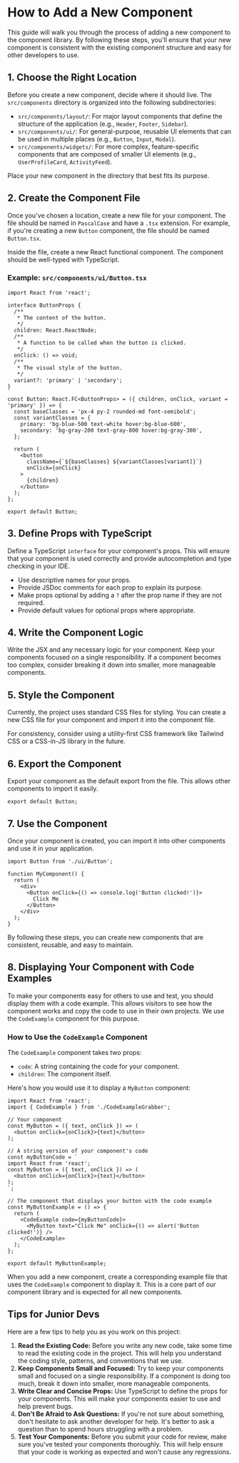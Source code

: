 
# How to Add a New Component

This guide will walk you through the process of adding a new component to the component library. By following these steps, you'll ensure that your new component is consistent with the existing component structure and easy for other developers to use.

## 1. Choose the Right Location

Before you create a new component, decide where it should live. The `src/components` directory is organized into the following subdirectories:

*   `src/components/layout/`: For major layout components that define the structure of the application (e.g., `Header`, `Footer`, `Sidebar`).
*   `src/components/ui/`: For general-purpose, reusable UI elements that can be used in multiple places (e.g., `Button`, `Input`, `Modal`).
*   `src/components/widgets/`: For more complex, feature-specific components that are composed of smaller UI elements (e.g., `UserProfileCard`, `ActivityFeed`).

Place your new component in the directory that best fits its purpose.

## 2. Create the Component File

Once you've chosen a location, create a new file for your component. The file should be named in `PascalCase` and have a `.tsx` extension. For example, if you're creating a new `Button` component, the file should be named `Button.tsx`.

Inside the file, create a new React functional component. The component should be well-typed with TypeScript.

### Example: `src/components/ui/Button.tsx`

```tsx
import React from 'react';

interface ButtonProps {
  /**
   * The content of the button.
   */
  children: React.ReactNode;
  /**
   * A function to be called when the button is clicked.
   */
  onClick: () => void;
  /**
   * The visual style of the button.
   */
  variant?: 'primary' | 'secondary';
}

const Button: React.FC<ButtonProps> = ({ children, onClick, variant = 'primary' }) => {
  const baseClasses = 'px-4 py-2 rounded-md font-semibold';
  const variantClasses = {
    primary: 'bg-blue-500 text-white hover:bg-blue-600',
    secondary: 'bg-gray-200 text-gray-800 hover:bg-gray-300',
  };

  return (
    <button
      className={`${baseClasses} ${variantClasses[variant]}`}
      onClick={onClick}
    >
      {children}
    </button>
  );
};

export default Button;
```

## 3. Define Props with TypeScript

Define a TypeScript `interface` for your component's props. This will ensure that your component is used correctly and provide autocompletion and type checking in your IDE.

*   Use descriptive names for your props.
*   Provide JSDoc comments for each prop to explain its purpose.
*   Make props optional by adding a `?` after the prop name if they are not required.
*   Provide default values for optional props where appropriate.

## 4. Write the Component Logic

Write the JSX and any necessary logic for your component. Keep your components focused on a single responsibility. If a component becomes too complex, consider breaking it down into smaller, more manageable components.

## 5. Style the Component

Currently, the project uses standard CSS files for styling. You can create a new CSS file for your component and import it into the component file.

For consistency, consider using a utility-first CSS framework like Tailwind CSS or a CSS-in-JS library in the future.

## 6. Export the Component

Export your component as the default export from the file. This allows other components to import it easily.

```tsx
export default Button;
```

## 7. Use the Component

Once your component is created, you can import it into other components and use it in your application.

```tsx
import Button from './ui/Button';

function MyComponent() {
  return (
    <div>
      <Button onClick={() => console.log('Button clicked!')}>
        Click Me
      </Button>
    </div>
  );
}
```

By following these steps, you can create new components that are consistent, reusable, and easy to maintain.

## 8. Displaying Your Component with Code Examples

To make your components easy for others to use and test, you should display them with a code example. This allows visitors to see how the component works and copy the code to use in their own projects. We use the `CodeExample` component for this purpose.

### How to Use the `CodeExample` Component

The `CodeExample` component takes two props:

*   `code`: A string containing the code for your component.
*   `children`: The component itself.

Here's how you would use it to display a `MyButton` component:

```tsx
import React from 'react';
import { CodeExample } from './CodeExampleGrabber';

// Your component
const MyButton = ({ text, onClick }) => (
  <button onClick={onClick}>{text}</button>
);

// A string version of your component's code
const myButtonCode = `
import React from 'react';
const MyButton = ({ text, onClick }) => (
  <button onClick={onClick}>{text}</button>
);
`;

// The component that displays your button with the code example
const MyButtonExample = () => {
  return (
    <CodeExample code={myButtonCode}>
      <MyButton text="Click Me" onClick={() => alert('Button clicked!')} />
    </CodeExample>
  );
};

export default MyButtonExample;
```

When you add a new component, create a corresponding example file that uses the `CodeExample` component to display it. This is a core part of our component library and is expected for all new components.

## Tips for Junior Devs

Here are a few tips to help you as you work on this project:

1.  **Read the Existing Code:** Before you write any new code, take some time to read the existing code in the project. This will help you understand the coding style, patterns, and conventions that we use.
2.  **Keep Components Small and Focused:** Try to keep your components small and focused on a single responsibility. If a component is doing too much, break it down into smaller, more manageable components.
3.  **Write Clear and Concise Props:** Use TypeScript to define the props for your components. This will make your components easier to use and help prevent bugs.
4.  **Don't Be Afraid to Ask Questions:** If you're not sure about something, don't hesitate to ask another developer for help. It's better to ask a question than to spend hours struggling with a problem.
5.  **Test Your Components:** Before you submit your code for review, make sure you've tested your components thoroughly. This will help ensure that your code is working as expected and won't cause any regressions.

